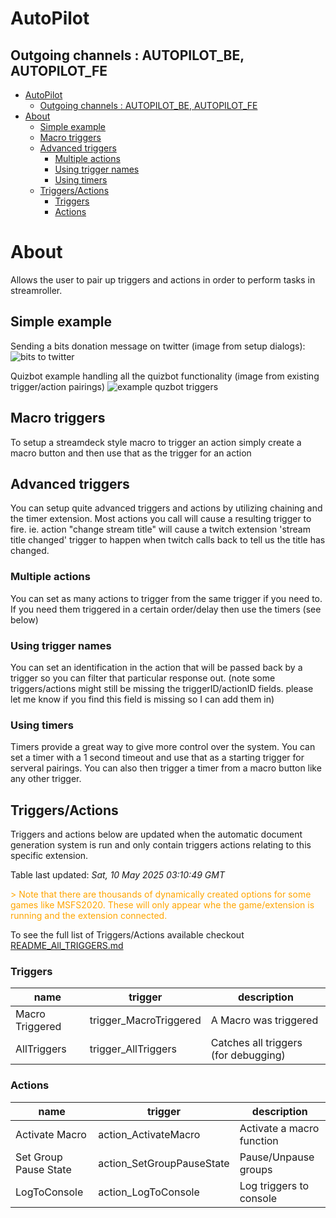 <!-- this file will be auto updated for triggers and actions when the apidocs automatic
document builder is run.
To have the triggers and actions inserted do not remove the tags 'ReplaceTAGFor...' below
To run go to 'StreamRoller\docs\apidocs' and run 'node readmebuilder.mjs'
The script will parse files in the extensions directory looking for "triggersandactions ="
if found it will attempt to load hte file and use the exported 'triggersandactions' variable
to create the tables shown in the parsed README.md files
This was the only way I could find to autoupdate the triggers and actions lists
 -->
 # AutoPilot
## Outgoing channels : AUTOPILOT_BE, AUTOPILOT_FE
- [AutoPilot](#autopilot)
  - [Outgoing channels : AUTOPILOT\_BE, AUTOPILOT\_FE](#outgoing-channels--autopilot_be-autopilot_fe)
- [About](#about)
  - [Simple example](#simple-example)
  - [Macro triggers](#macro-triggers)
  - [Advanced triggers](#advanced-triggers)
    - [Multiple actions](#multiple-actions)
    - [Using trigger names](#using-trigger-names)
    - [Using timers](#using-timers)
  - [Triggers/Actions](#triggersactions)
    - [Triggers](#triggers)
    - [Actions](#actions)

# About
Allows the user to pair up triggers and actions in order to perform tasks in streamroller.
## Simple example
Sending a bits donation message on twitter (image from setup dialogs):
<img src="https://raw.githubusercontent.com/SilenusTA/StreamRoller/refs/heads/master/extensions/autopilot/images/bits_to_twitter.png" title="bits to twitter" alt="bits to twitter">

Quizbot example handling all the quizbot functionality (image from existing trigger/action pairings)
<img src="https://raw.githubusercontent.com/SilenusTA/StreamRoller/refs/heads/master/extensions/quizbot/exampletriggers.png" title="example quzbot triggers" alt="example quzbot triggers">

## Macro triggers
To setup a streamdeck style macro to trigger an action simply create a macro button and then use that as the trigger for an action

## Advanced triggers
You can setup quite advanced triggers and actions by utilizing chaining and the timer extension.
Most actions you call will cause a resulting trigger to fire.
ie. 
action "change stream title" will cause a twitch extension 'stream title changed' trigger to happen when twitch calls back to tell us the title has changed.
### Multiple actions
You can set as many actions to trigger from the same trigger if you need to. If you need them triggered in a certain order/delay then use the timers (see below)
### Using trigger names
You can set an identification in the action that will be passed back by a trigger so you can filter that particular response out. (note some triggers/actions might still be missing the triggerID/actionID fields. please let me know if you find this field is missing so I can add them in) 
### Using timers
Timers provide a great way to give more control over the system. You can set a timer with a 1 second timeout and use that as a starting trigger for serveral pairings. You can also then trigger a timer from a macro button like any other trigger.


## Triggers/Actions


Triggers and actions below are updated when the automatic document generation system is run and only contain triggers actions relating to this specific extension.

Table last updated: *Sat, 10 May 2025 03:10:49 GMT*

<div style='color:orange'>> Note that there are thousands of dynamically created options for some games like MSFS2020. These will only appear whe the game/extension is running and the extension connected.</div>

To see the full list of Triggers/Actions available checkout [README_All_TRIGGERS.md](https://github.com/SilenusTA/StreamRoller/blob/master/README_All_TRIGGERS.md)

### Triggers

| name | trigger | description |
| --- | --- | --- |
| Macro Triggered | trigger_MacroTriggered | A Macro was triggered |
| AllTriggers | trigger_AllTriggers | Catches all triggers (for debugging) |

### Actions

| name | trigger | description |
| --- | --- | --- |
| Activate Macro | action_ActivateMacro | Activate a macro function |
| Set Group Pause State | action_SetGroupPauseState | Pause/Unpause groups |
| LogToConsole | action_LogToConsole | Log triggers to console |

